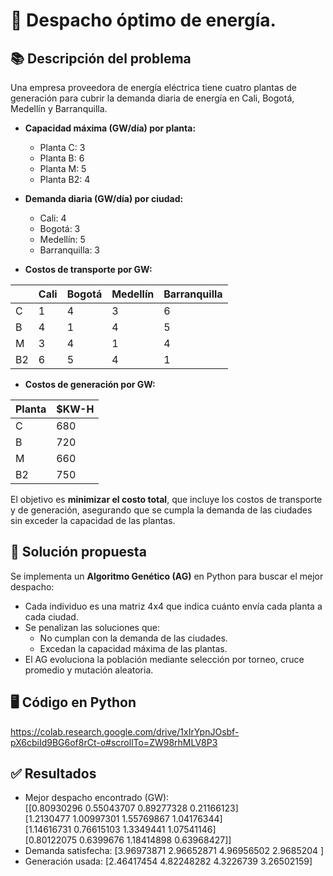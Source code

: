 # 📝 Despacho óptimo de energía.

## 📚 Descripción del problema
Una empresa proveedora de energía eléctrica tiene cuatro plantas de generación para cubrir la demanda diaria de energía en Cali, Bogotá, Medellín y Barranquilla.

- **Capacidad máxima (GW/día) por planta:**
  - Planta C: 3
  - Planta B: 6
  - Planta M: 5
  - Planta B2: 4

- **Demanda diaria (GW/día) por ciudad:**
  - Cali: 4
  - Bogotá: 3
  - Medellín: 5
  - Barranquilla: 3

- **Costos de transporte por GW:**

|       | Cali | Bogotá | Medellín | Barranquilla |
|-------|------|--------|----------|--------------|
| C     | 1    | 4      | 3        | 6            |
| B     | 4    | 1      | 4        | 5            |
| M     | 3    | 4      | 1        | 4            |
| B2    | 6    | 5      | 4        | 1            |

- **Costos de generación por GW:**

| Planta | $KW-H |
|--------|-------|
| C      | 680   |
| B      | 720   |
| M      | 660   |
| B2     | 750   |

El objetivo es **minimizar el costo total**, que incluye los costos de transporte y de generación, asegurando que se cumpla la demanda de las ciudades sin exceder la capacidad de las plantas.


## 🚀 Solución propuesta
Se implementa un **Algoritmo Genético (AG)** en Python para buscar el mejor despacho:

- Cada individuo es una matriz 4x4 que indica cuánto envía cada planta a cada ciudad.
- Se penalizan las soluciones que:
  - No cumplan con la demanda de las ciudades.
  - Excedan la capacidad máxima de las plantas.
- El AG evoluciona la población mediante selección por torneo, cruce promedio y mutación aleatoria.

## 🖥️ Código en Python
https://colab.research.google.com/drive/1xIrYpnJOsbf-pX6cbiId9BG6of8rCt-o#scrollTo=ZW98rhMLV8P3

## ✅ Resultados

- Mejor despacho encontrado (GW):  
[[0.80930296 0.55043707 0.89277328 0.21166123]  
 [1.2130477  1.00997301 1.55769867 1.04176344]  
 [1.14616731 0.76615103 1.3349441  1.07541146]  
 [0.80122075 0.6399676  1.18414898 0.63968427]]  
- Demanda satisfecha: [3.96973871 2.96652871 4.96956502 2.9685204 ]
- Generación usada: [2.46417454 4.82248282 4.3226739  3.26502159]

